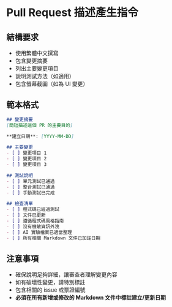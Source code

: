 # Pull Request 描述產生指令

## 結構要求
- 使用繁體中文撰寫
- 包含變更摘要
- 列出主要變更項目
- 說明測試方法（如適用）
- 包含螢幕截圖（如為 UI 變更）

## 範本格式
```markdown
## 變更摘要
[簡短描述這個 PR 的主要目的]

**建立日期**: [YYYY-MM-DD]

## 主要變更
- [ ] 變更項目 1
- [ ] 變更項目 2
- [ ] 變更項目 3

## 測試說明
- [ ] 單元測試已通過
- [ ] 整合測試已通過
- [ ] 手動測試已完成

## 檢查清單
- [ ] 程式碼已經過測試
- [ ] 文件已更新
- [ ] 遵循程式碼風格指南
- [ ] 沒有機敏資訊外洩
- [ ] AI 實驗檔案已適當整理
- [ ] 所有相關 Markdown 文件已加註日期
```

## 注意事項
- 確保說明足夠詳細，讓審查者理解變更內容
- 如有破壞性變更，請特別標註
- 包含相關的 issue 或票證編號
- **必須在所有新增或修改的 Markdown 文件中標註建立/更新日期**